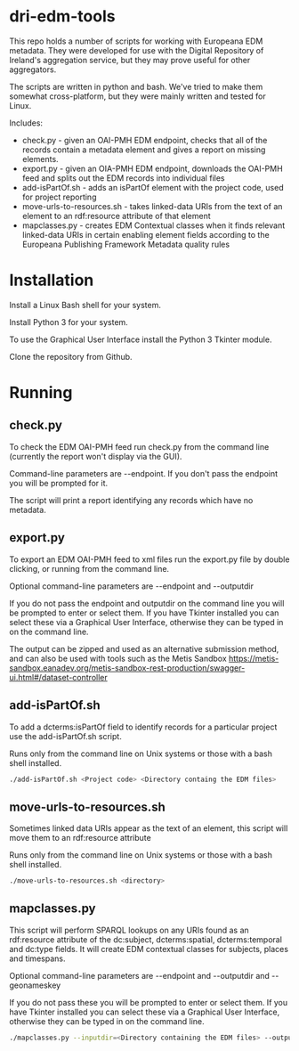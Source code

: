 # dri-edm-tools
This repo holds a number of scripts for working with Europeana EDM metadata. They were developed for use with the Digital Repository of Ireland's aggregation service, but they may prove useful for other aggregators.

The scripts are written in python and bash. We've tried to make them somewhat cross-platform, but they were mainly written and tested for Linux.

Includes:
- check.py - given an OAI-PMH EDM endpoint, checks that all of the records contain a metadata element and gives a report on missing elements.
- export.py - given an OIA-PMH EDM endpoint, downloads the OAI-PMH feed and splits out the EDM records into individual files
- add-isPartOf.sh - adds an isPartOf element with the project code, used for project reporting
- move-urls-to-resources.sh - takes linked-data URIs from the text of an element to an rdf:resource attribute of that element
- mapclasses.py - creates EDM Contextual classes when it finds relevant linked-data URIs in certain enabling element fields according to the Europeana Publishing Framework Metadata quality rules


# Installation
Install a Linux Bash shell for your system.

Install Python 3 for your system.

To use the Graphical User Interface install the Python 3 Tkinter module.

Clone the repository from Github.

# Running

## check.py
To check the EDM OAI-PMH feed run check.py from the command line (currently the report won't display via the GUI).

Command-line parameters are --endpoint. If you don't pass the endpoint you will be prompted for it.

The script will print a report identifying any records which have no metadata.

## export.py
To export an EDM OAI-PMH feed to xml files run the export.py file by double clicking, or running from the command line.

Optional command-line parameters are --endpoint and --outputdir

If you do not pass the endpoint and outputdir on the command line you will be prompted to enter or select them. If you have Tkinter installed you can select these via a Graphical User Interface, otherwise they can be typed in on the command line.

The output can be zipped and used as an alternative submission method, and can also be used with tools such as the Metis Sandbox https://metis-sandbox.eanadev.org/metis-sandbox-rest-production/swagger-ui.html#/dataset-controller

## add-isPartOf.sh
To add a dcterms:isPartOf field to identify records for a particular project use the add-isPartOf.sh script. 

Runs only from the command line on Unix systems or those with a bash shell installed.

```bash
./add-isPartOf.sh <Project code> <Directory containg the EDM files>
```

## move-urls-to-resources.sh
Sometimes linked data URIs appear as the text of an element, this script will move them to an rdf:resource attribute

Runs only from the command line on Unix systems or those with a bash shell installed.

```bash
./move-urls-to-resources.sh <directory>
```

## mapclasses.py
This script will perform SPARQL lookups on any URIs found as an rdf:resource attribute of the dc:subject, dcterms:spatial, dcterms:temporal and dc:type fields. It will create EDM contextual classes for subjects, places and timespans.

Optional command-line parameters are --endpoint and --outputdir and --geonameskey

If you do not pass these you will be prompted to enter or select them. If you have Tkinter installed you can select these via a Graphical User Interface, otherwise they can be typed in on the command line.

```bash
./mapclasses.py --inputdir=<Directory containing the EDM files> --outputdir=<output dir> --geonameskey=<key>
```

